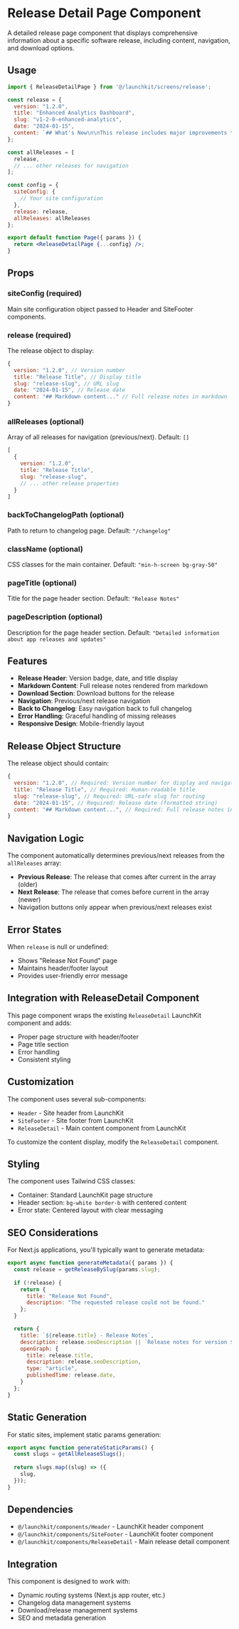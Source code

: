 # Release Detail Page Component

A detailed release page component that displays comprehensive information about a specific software release, including content, navigation, and download options.

## Usage

```jsx
import { ReleaseDetailPage } from '@/launchkit/screens/release';

const release = {
  version: "1.2.0",
  title: "Enhanced Analytics Dashboard",
  slug: "v1-2-0-enhanced-analytics",
  date: "2024-01-15",
  content: `## What's New\n\nThis release includes major improvements to the analytics dashboard...`
};

const allReleases = [
  release,
  // ... other releases for navigation
];

const config = {
  siteConfig: {
    // Your site configuration
  },
  release: release,
  allReleases: allReleases
};

export default function Page({ params }) {
  return <ReleaseDetailPage {...config} />;
}
```

## Props

### siteConfig (required)
Main site configuration object passed to Header and SiteFooter components.

### release (required)
The release object to display:

```jsx
{
  version: "1.2.0", // Version number
  title: "Release Title", // Display title  
  slug: "release-slug", // URL slug
  date: "2024-01-15", // Release date
  content: "## Markdown content..." // Full release notes in markdown
}
```

### allReleases (optional)
Array of all releases for navigation (previous/next). Default: `[]`

```jsx
[
  {
    version: "1.2.0",
    title: "Release Title",
    slug: "release-slug",
    // ... other release properties
  }
]
```

### backToChangelogPath (optional)
Path to return to changelog page. Default: `"/changelog"`

### className (optional)
CSS classes for the main container. Default: `"min-h-screen bg-gray-50"`

### pageTitle (optional)
Title for the page header section. Default: `"Release Notes"`

### pageDescription (optional)
Description for the page header section. Default: `"Detailed information about app releases and updates"`

## Features

- **Release Header**: Version badge, date, and title display
- **Markdown Content**: Full release notes rendered from markdown
- **Download Section**: Download buttons for the release
- **Navigation**: Previous/next release navigation
- **Back to Changelog**: Easy navigation back to full changelog
- **Error Handling**: Graceful handling of missing releases
- **Responsive Design**: Mobile-friendly layout

## Release Object Structure

The release object should contain:

```jsx
{
  version: "1.2.0", // Required: Version number for display and navigation
  title: "Release Title", // Required: Human-readable title
  slug: "release-slug", // Required: URL-safe slug for routing
  date: "2024-01-15", // Required: Release date (formatted string)
  content: "## Markdown content...", // Required: Full release notes in markdown format
}
```

## Navigation Logic

The component automatically determines previous/next releases from the `allReleases` array:
- **Previous Release**: The release that comes after current in the array (older)
- **Next Release**: The release that comes before current in the array (newer)
- Navigation buttons only appear when previous/next releases exist

## Error States

When `release` is null or undefined:
- Shows "Release Not Found" page
- Maintains header/footer layout
- Provides user-friendly error message

## Integration with ReleaseDetail Component

This page component wraps the existing `ReleaseDetail` LaunchKit component and adds:
- Proper page structure with header/footer
- Page title section
- Error handling
- Consistent styling

## Customization

The component uses several sub-components:

- `Header` - Site header from LaunchKit
- `SiteFooter` - Site footer from LaunchKit  
- `ReleaseDetail` - Main content component from LaunchKit

To customize the content display, modify the `ReleaseDetail` component.

## Styling

The component uses Tailwind CSS classes:
- Container: Standard LaunchKit page structure
- Header section: `bg-white border-b` with centered content
- Error state: Centered layout with clear messaging

## SEO Considerations

For Next.js applications, you'll typically want to generate metadata:

```jsx
export async function generateMetadata({ params }) {
  const release = getReleaseBySlug(params.slug);
  
  if (!release) {
    return {
      title: "Release Not Found",
      description: "The requested release could not be found."
    };
  }

  return {
    title: `${release.title} - Release Notes`,
    description: release.seoDescription || `Release notes for version ${release.version}`,
    openGraph: {
      title: release.title,
      description: release.seoDescription,
      type: "article",
      publishedTime: release.date,
    }
  };
}
```

## Static Generation

For static sites, implement static params generation:

```jsx
export async function generateStaticParams() {
  const slugs = getAllReleaseSlugs();
  
  return slugs.map((slug) => ({
    slug,
  }));
}
```

## Dependencies

- `@/launchkit/components/Header` - LaunchKit header component
- `@/launchkit/components/SiteFooter` - LaunchKit footer component  
- `@/launchkit/components/ReleaseDetail` - Main release detail component

## Integration

This component is designed to work with:
- Dynamic routing systems (Next.js app router, etc.)
- Changelog data management systems
- Download/release management systems
- SEO and metadata generation